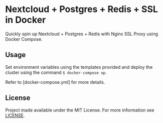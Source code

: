 # Nextcloud + Postgres + Redis + SSL in Docker

Quickly spin up Nextcloud + Postgres + Redis with Nginx SSL Proxy using Docker Compose.

## Usage

Set environment variables using the templates provided and deploy the cluster using the command ``$ docker-compose up``.

Refer to [docker-compose.yml] for more details.

## License

Project made available under the MIT License. For more information see [LICENSE](LICENSE).
